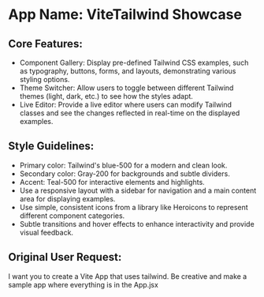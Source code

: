# **App Name**: ViteTailwind Showcase

## Core Features:

- Component Gallery: Display pre-defined Tailwind CSS examples, such as typography, buttons, forms, and layouts, demonstrating various styling options.
- Theme Switcher: Allow users to toggle between different Tailwind themes (light, dark, etc.) to see how the styles adapt.
- Live Editor: Provide a live editor where users can modify Tailwind classes and see the changes reflected in real-time on the displayed examples.

## Style Guidelines:

- Primary color: Tailwind's blue-500 for a modern and clean look.
- Secondary color: Gray-200 for backgrounds and subtle dividers.
- Accent: Teal-500 for interactive elements and highlights.
- Use a responsive layout with a sidebar for navigation and a main content area for displaying examples.
- Use simple, consistent icons from a library like Heroicons to represent different component categories.
- Subtle transitions and hover effects to enhance interactivity and provide visual feedback.

## Original User Request:
I want you to create a Vite App that uses tailwind. Be creative and make a sample app where everything is in the App.jsx
  